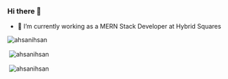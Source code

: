 ### Hi there 👋


- 🔭 I’m currently working as a MERN Stack Developer at Hybrid Squares

<p align="left"> <img src="https://komarev.com/ghpvc/?username=ahsanihsan&label=Profile%20views&color=0e75b6&style=flat" alt="ahsanihsan" /> </p>
<p>&nbsp;<img align="center" src="https://github-readme-stats.vercel.app/api?username=ahsanihsan&show_icons=true&theme=dark&include_all_commits=true&count_private=true&locale=en" alt="ahsanihsan" /></p>

<p>&nbsp;<img align="center" src="https://github-readme-stats.vercel.app/api/top-langs/?username=ahsanihsan&layout=compact" alt="ahsanihsan" /></p>
